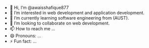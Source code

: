 - 👋 Hi, I’m @awaisshafique877
- 👀 I’m interested in web development and application development.
- 🌱 I’m currently learning software engineering from  (AUST).
- 💞️ I’m looking to collaborate on web development.
- 📫 How to reach me ...
- 😄 Pronouns: ...
- ⚡ Fun fact: ...

<!---
awaisshafique877/awaisshafique877 is a ✨ special ✨ repository because its `README.md` (this file) appears on your GitHub profile.
You can click the Preview link to take a look at your changes.
--->
